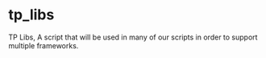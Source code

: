 # tp_libs
TP Libs, A script that will be used in many of our scripts in order to support multiple frameworks.
